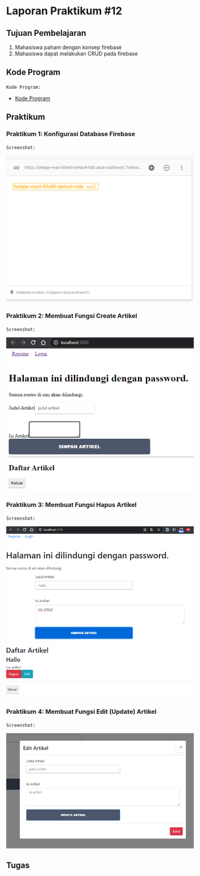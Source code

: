 # Laporan Praktikum #12

## Tujuan Pembelajaran

1. Mahasiswa paham dengan konsep firebase
2. Mahasiswa dapat melakukan CRUD pada firebase

## Kode Program

`Kode Program:`

- [Kode Program](../../src/12_crud_firebase/firebase-app)

## Praktikum

### Praktikum 1: Konfigurasi Database Firebase

`Screenshot:`

![Praktikum 1](img/Screenshot_1.png)

### Praktikum 2: Membuat Fungsi Create Artikel

`Screenshot:`

![Praktikum 2](img/Screenshot_2.png)

### Praktikum 3: Membuat Fungsi Hapus Artikel

`Screenshot:`

![Praktikum 3](img/Screenshot_3.png)

### Praktikum 4: Membuat Fungsi Edit (Update) Artikel

`Screenshot:`

![Praktikum 4](img/Screenshot_4.png)

## Tugas